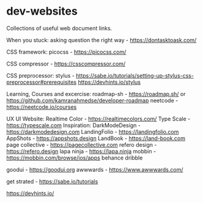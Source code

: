 # dev-websites
Collections of useful web document links.

When you stuck:
asking question the right way - https://dontasktoask.com/

CSS framework:
picocss - https://picocss.com/

CSS compressor - https://csscompressor.com/


CSS preprocessor:
stylus - https://sabe.io/tutorials/setting-up-stylus-css-preprocessor#prerequisites
https://devhints.io/stylus

Learning, Courses and excercise:
roadmap-sh - https://roadmap.sh/ or https://github.com/kamranahmedse/developer-roadmap
neetcode - https://neetcode.io/courses

UX UI Website:
Realtime Color - https://realtimecolors.com/
Type Scale - https://typescale.com
Inspiration:
DarkModeDesign - https://darkmodedesign.com
LandingFolio - https://landingfolio.com
AppShots - https://appshots.design
LandBook - https://land-book.com
page collective - https://pagecollective.com
refero design -  https://refero.design
lapa ninja - https://lapa.ninja
mobbin - https://mobbin.com/browse/ios/apps
behance
dribble

goodui - https://goodui.org
awwwards - https://www.awwwards.com/

get strated - https://sabe.io/tutorials

https://devhints.io/
